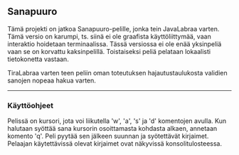 ## Sanapuuro

Tämä projekti on jatkoa Sanapuuro-pelille, jonka tein JavaLabraa varten. Tämä versio on karumpi, ts. siinä ei ole graafista käyttöliittymää, vaan interaktio hoidetaan terminaalissa. Tässä versiossa ei ole enää yksinpeliä vaan se on korvattu kaksinpelillä. Toistaiseksi peliä pelataan lokaalisti tietokonetta vastaan.

TiraLabraa varten teen peliin oman toteutuksen hajautustaulukosta validien sanojen nopeaa hakua varten.

* * *

### Käyttöohjeet

Pelissä on kursori, jota voi liikutella 'w', 'a', 's' ja 'd' komentojen avulla. Kun halutaan syöttää sana kursorin osoittamasta kohdasta alkaen, annetaan komento 'q'. Peli pyytää sen jälkeen suunnan ja syötettävät kirjaimet. Pelaajan käytettävissä olevat kirjaimet ovat näkyvissä konsolitulosteessa.
